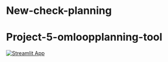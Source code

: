 # New-check-planning
# Project-5-omloopplanning-tool

[![Streamlit App](https://static.streamlit.io/badges/streamlit_badge_black_white.svg)](https://kaspertak-new-check-planning-interfacecode12-z82n7b.streamlit.app/)
